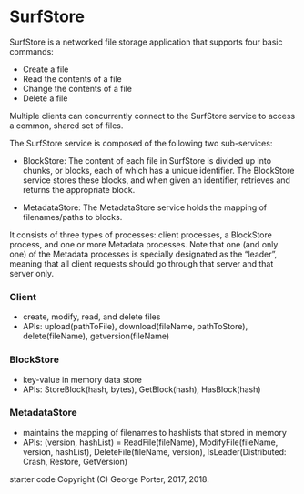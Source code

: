 # SurfStore

SurfStore is a networked file storage application that supports four basic commands:
- Create a file
- Read the contents of a file
- Change the contents of a file
- Delete a file

Multiple clients can concurrently connect to the SurfStore service to access a common, shared set of files. 

The SurfStore service is composed of the following two sub-services:
- BlockStore: The content of each file in SurfStore is divided up into chunks, or blocks, each of which has a unique identifier. The BlockStore service stores these blocks, and when given an identifier, retrieves and returns the appropriate block.

- MetadataStore: The MetadataStore service holds the mapping of filenames/paths to blocks.

It consists of three types of processes: client processes, a BlockStore process, and one or more Metadata processes. Note that one (and only one) of the Metadata processes is specially designated as the “leader”, meaning that all client requests should go through that server and that server only.

### Client
- create, modify, read, and delete files
- APIs: upload(pathToFile), download(fileName, pathToStore), delete(fileName), getversion(fileName)

### BlockStore
- key-value in memory data store
- APIs: StoreBlock(hash, bytes), GetBlock(hash), HasBlock(hash)

### MetadataStore
- maintains the mapping of filenames to hashlists that stored in memory 
- APIs: (version, hashList) = ReadFile(fileName), ModifyFile(fileName, version, hashList), DeleteFile(fileName, version), IsLeader(Distributed: Crash, Restore, GetVersion)

starter code Copyright (C) George Porter, 2017, 2018.
